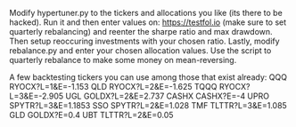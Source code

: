Modify hypertuner.py to the tickers and allocations you like (its there to be hacked).
Run it and then enter values on: https://testfol.io (make sure to set quarterly rebalancing) and reenter the sharpe ratio and max drawdown.
Then setup reoccuring investments with your chosen ratio.
Lastly, modify rebalance.py and enter your chosen allocation values.
Use the script to quarterly rebalance to make some money on mean-reversing.

A few backtesting tickers you can use among those that exist already:
QQQ	RYOCX?L=1&E=-1.153
QLD	RYOCX?L=2&E=-1.625
TQQQ	RYOCX?L=3&E=-2.905
UGL	GOLDX?L=2&E=2.737
CASHX	CASHX?E=-4
UPRO	SPYTR?L=3&E=1.1853
SSO	SPYTR?L=2&E=1.028
TMF	TLTTR?L=3&E=1.085
GLD	GOLDX?E=0.4
UBT	TLTTR?L=2&E=0.05
